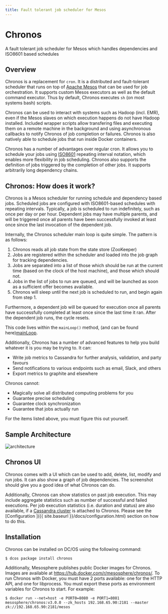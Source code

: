 ```yaml
---
title: Fault tolerant job scheduler for Mesos
---
```


<div class="jumbotron text-center">
  <h1>Chronos</h1>
  <p class="lead">
    A fault tolerant job scheduler for Mesos which handles dependencies and ISO8601 based schedules
  </p>
</div>

## Overview

Chronos is a replacement for `cron`. It is a distributed and fault-tolerant scheduler that runs on top of [Apache Mesos][mesos] that can be used for job orchestration.  It supports custom Mesos executors as well
as the default command executor. Thus by default, Chronos executes `sh`
(on most systems bash) scripts.

Chronos can be used to interact with systems such as Hadoop (incl. EMR), even if the Mesos slaves on which execution happens do not have Hadoop installed. Included wrapper scripts allow transfering files and executing them on a remote machine in the background and using asynchronous callbacks to notify Chronos of job completion or failures. Chronos is also natively able to schedule jobs that run inside Docker containers.

Chronos has a number of advantages over regular cron.
It allows you to schedule your jobs using [ISO8601][ISO8601] repeating interval notation, which enables more flexibility in job scheduling. Chronos also supports the definition of jobs triggered by the completion of other jobs. It supports arbitrarily long dependency chains.

## Chronos: How does it work?

Chronos is a Mesos scheduler for running schedule and dependency based jobs. Scheduled jobs are configured with ISO8601-based schedules with repeating intervals. Typically, a job is scheduled to run indefinitely, such as once per day or per hour. Dependent jobs may have multiple parents, and will be triggered once all parents have been successfully invoked at least once since the last invocation of the dependent job.

Internally, the Chronos scheduler main loop is quite simple. The pattern is as follows:

1. Chronos reads all job state from the state store (ZooKeeper)
1. Jobs are registered within the scheduler and loaded into the job graph for tracking dependencies.
1. Jobs are separated into a list of those which should be run at the current time (based on the clock of the host machine), and those which should not.
1. Jobs in the list of jobs to run are queued, and will be launched as soon as a sufficient offer becomes available.
1. Chronos will sleep until the next job is scheduled to run, and begin again from step 1.

Furthermore, a dependent job will be queued for execution once all parents have successfully completed at least once since the last time it ran. After the dependent job runs, the cycle resets.

This code lives within the `mainLoop()` method, (and can be found here)[mainLoop].

Additionally, Chronos has a number of advanced features to help you build whatever it is you may be trying to. It can:

 - Write job metrics to Cassandra for further analysis, validation, and party favours
 - Send notifications to various endpoints such as email, Slack, and others
 - Export metrics to graphite and elsewhere

Chronos cannot:

 - Magically solve all distributed computing problems for you
 - Guarantee precise scheduling
 - Guarantee clock synchronization
 - Guarantee that jobs actually run

For the items listed above, you must figure this out yourself.

## Sample Architecture

![architecture]({{site.baseurl}}/img/emr_use_case.png "sample architecture")


## Chronos UI

Chronos comes with a UI which can be used to add, delete, list, modify and run jobs. It can also show a graph of job dependencies.
The screenshot should give you a good idea of what Chronos can do.

Additionally, Chronos can show statistics on past job execution. This may include aggregate statistics such as number of
successful and failed executions. Per job execution statistics (i.e. duration and status) are also available, if a
[Cassandra cluster](https://github.com/mesosphere/cassandra-mesos/) is attached to Chronos. Please see the [Configuration
]({{ site.baseurl }}/docs/configuration.html) section
on how to do this.

## Installation

Chronos can be installed on DC/OS using the following command:

    $ dcos package install chronos

Additionally, Mesosphere publishes public Docker images for Chronos. Images are available at <https://hub.docker.com/r/mesosphere/chronos/>. To run Chronos with Docker, you must have 2 ports available: one for the HTTP API, and one for libprocess. You must export these ports as environment variables for Chronos to start. For example:

    $ docker run --net=host -e PORT0=8080 -e PORT1=8081 mesosphere/chronos:v3.0.0 --zk_hosts 192.168.65.90:2181 --master zk://192.168.65.90:2181/mesos


[ISO8601]: http://en.wikipedia.org/wiki/ISO_8601 "ISO8601 Standard"
[mesos]: https://mesos.apache.org/ "Apache Mesos"
[mainLoop]: https://github.com/mesos/chronos/blob/be96c4540b331b08d9742442e82c4516b4eaee85/src/main/scala/org/apache/mesos/chronos/scheduler/jobs/JobScheduler.scala#L469-L498
